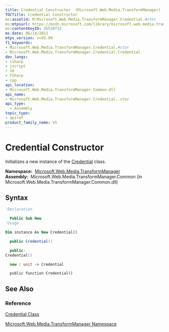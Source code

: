```yaml
---
title: Credential Constructor  (Microsoft.Web.Media.TransformManager)
TOCTitle: Credential Constructor
ms:assetid: M:Microsoft.Web.Media.TransformManager.Credential.#ctor
ms:mtpsurl: https://msdn.microsoft.com/library/microsoft.web.media.transformmanager.credential.credential(v=VS.90)
ms:contentKeyID: 35520712
ms.date: 06/14/2012
mtps_version: v=VS.90
f1_keywords:
- Microsoft.Web.Media.TransformManager.Credential.#ctor
- Microsoft.Web.Media.TransformManager.Credential.Credential
dev_langs:
- csharp
- jscript
- vb
- FSharp
- cpp
api_location:
- Microsoft.Web.Media.TransformManager.Common.dll
api_name:
- Microsoft.Web.Media.TransformManager.Credential..ctor
api_type:
  - Assembly
topic_type:
- apiref
product_family_name: VS
---
```


# Credential Constructor

Initializes a new instance of the [Credential](credential-class-microsoft-web-media-transformmanager.md) class.

**Namespace:**  [Microsoft.Web.Media.TransformManager](microsoft-web-media-transformmanager-namespace.md)  
**Assembly:**  Microsoft.Web.Media.TransformManager.Common (in Microsoft.Web.Media.TransformManager.Common.dll)

## Syntax

```vb
'Declaration

  Public Sub New
'Usage

Dim instance As New Credential()
```

```csharp
  public Credential()
```

```cpp
  public:
Credential()
```

``` fsharp
  new : unit -> Credential
```

```jscript
  public function Credential()
```

## See Also

### Reference

[Credential Class](credential-class-microsoft-web-media-transformmanager.md)

[Microsoft.Web.Media.TransformManager Namespace](microsoft-web-media-transformmanager-namespace.md)

